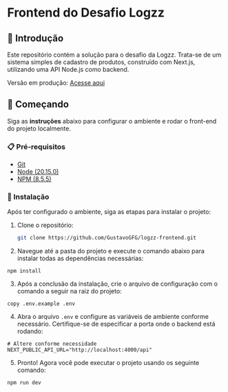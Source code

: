 # Frontend do Desafio Logzz

## 📝 Introdução

Este repositório contém a solução para o desafio da Logzz. Trata-se de um sistema simples de cadastro de produtos, construído com Next.js, utilizando uma API Node.js como backend.

Versão em produção: [Acesse aqui](https://logzz-frontend.vercel.app/signin)

## 🚀 Começando

Siga as **instruções** abaixo para configurar o ambiente e rodar o front-end do projeto localmente.

### 📋 Pré-requisitos

- [Git](https://git-scm.com/downloads)
- [Node (20.15.0)](https://nodejs.org/en/)
- [NPM (8.5.5)](https://www.npmjs.com/)

### 🔧 Instalação

Após ter configurado o ambiente, siga as etapas para instalar o projeto:

1. Clone o repositório:

   ```bash
   git clone https://github.com/GustavoGFG/logzz-frontend.git
   ```

2. Navegue até a pasta do projeto e execute o comando abaixo para instalar todas as dependências necessárias:

```
npm install
```

3. Após a conclusão da instalação, crie o arquivo de configuração com o comando a seguir na raiz do projeto:

```
copy .env.example .env
```

4. Abra o arquivo `.env` e configure as variáveis de ambiente conforme necessário. Certifique-se de especificar a porta onde o backend está rodando:

```
# Altere conforme necessidade
NEXT_PUBLIC_API_URL="http://localhost:4000/api"
```

5. Pronto! Agora você pode executar o projeto usando os seguinte comando:

```
npm run dev
```
